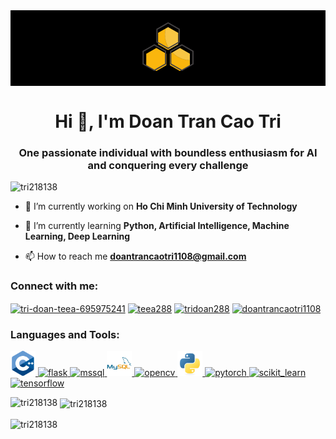<img src="https://github.com/tri218138/tri218138/blob/main/masterhead.png" align="center" alt="GitHub TeeA" />
<h1 align="center">Hi 👋, I'm Doan Tran Cao Tri</h1>
<h3 align="center">One passionate individual with boundless enthusiasm for AI and conquering every challenge</h3>

<p align="left"> <img src="https://komarev.com/ghpvc/?username=tri218138&label=Profile%20views&color=0e75b6&style=flat" alt="tri218138" /> </p>

- 🔭 I’m currently working on **Ho Chi Minh University of Technology**

- 🌱 I’m currently learning **Python, Artificial Intelligence, Machine Learning, Deep Learning**

- 📫 How to reach me **doantrancaotri1108@gmail.com**

<h3 align="left">Connect with me:</h3>
<p align="left">
<a href="https://linkedin.com/in/tri-doan-teea-695975241" target="blank"><img align="center" src="https://raw.githubusercontent.com/rahuldkjain/github-profile-readme-generator/master/src/images/icons/Social/linked-in-alt.svg" alt="tri-doan-teea-695975241" height="30" width="40" /></a>
<a href="https://www.codechef.com/users/teea288" target="blank"><img align="center" src="https://cdn.jsdelivr.net/npm/simple-icons@3.1.0/icons/codechef.svg" alt="teea288" height="30" width="40" /></a>
<a href="https://codeforces.com/profile/tridoan288" target="blank"><img align="center" src="https://raw.githubusercontent.com/rahuldkjain/github-profile-readme-generator/master/src/images/icons/Social/codeforces.svg" alt="tridoan288" height="30" width="40" /></a>
<a href="https://www.leetcode.com/doantrancaotri1108" target="blank"><img align="center" src="https://raw.githubusercontent.com/rahuldkjain/github-profile-readme-generator/master/src/images/icons/Social/leet-code.svg" alt="doantrancaotri1108" height="30" width="40" /></a>
</p>

<h3 align="left">Languages and Tools:</h3>
<p align="left"> 
  <a href="https://www.w3schools.com/cpp/" target="_blank" rel="noreferrer"> <img src="https://raw.githubusercontent.com/devicons/devicon/master/icons/cplusplus/cplusplus-original.svg" alt="cplusplus" width="40" height="40"/> </a> 
  <a href="https://flask.palletsprojects.com/" target="_blank" rel="noreferrer"> <img src="https://www.vectorlogo.zone/logos/pocoo_flask/pocoo_flask-icon.svg" alt="flask" width="40" height="40"/> </a> 
  <a href="https://www.microsoft.com/en-us/sql-server" target="_blank" rel="noreferrer"> <img src="https://www.svgrepo.com/show/303229/microsoft-sql-server-logo.svg" alt="mssql" width="40" height="40"/> </a> 
  <a href="https://www.mysql.com/" target="_blank" rel="noreferrer"> <img src="https://raw.githubusercontent.com/devicons/devicon/master/icons/mysql/mysql-original-wordmark.svg" alt="mysql" width="40" height="40"/> </a> 
  <a href="https://opencv.org/" target="_blank" rel="noreferrer"> <img src="https://www.vectorlogo.zone/logos/opencv/opencv-icon.svg" alt="opencv" width="40" height="40"/> </a> 
  <a href="https://www.python.org" target="_blank" rel="noreferrer"> <img src="https://raw.githubusercontent.com/devicons/devicon/master/icons/python/python-original.svg" alt="python" width="40" height="40"/> </a> 
  <a href="https://pytorch.org/" target="_blank" rel="noreferrer"> <img src="https://www.vectorlogo.zone/logos/pytorch/pytorch-icon.svg" alt="pytorch" width="40" height="40"/> </a> 
  <a href="https://scikit-learn.org/" target="_blank" rel="noreferrer"> <img src="https://upload.wikimedia.org/wikipedia/commons/0/05/Scikit_learn_logo_small.svg" alt="scikit_learn" width="40" height="40"/> </a> 
  <a href="https://www.tensorflow.org" target="_blank" rel="noreferrer"> <img src="https://www.vectorlogo.zone/logos/tensorflow/tensorflow-icon.svg" alt="tensorflow" width="40" height="40"/> </a> </p>

<p><img align="left" src="https://github-readme-stats.vercel.app/api/top-langs?username=tri218138&show_icons=true&locale=en&layout=compact" alt="tri218138" /></p>

<p>&nbsp;<img align="center" src="https://github-readme-stats.vercel.app/api?username=tri218138&show_icons=true&locale=en" alt="tri218138" /></p>

<p><img align="center" src="https://github-readme-streak-stats.herokuapp.com/?user=tri218138&" alt="tri218138" /></p>
